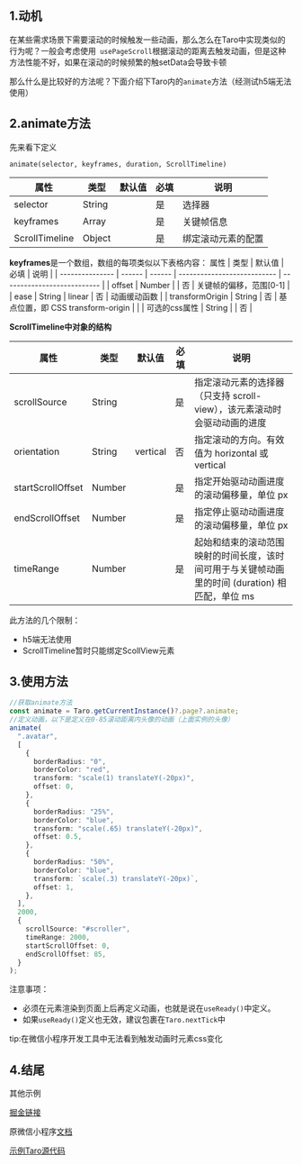 ## 1.动机
在某些需求场景下需要滚动的时候触发一些动画，那么怎么在Taro中实现类似的行为呢？一般会考虑使用` usePageScroll`根据滚动的距离去触发动画，但是这种方法性能不好，如果在滚动的时候频繁的触setData会导致卡顿

那么什么是比较好的方法呢？下面介绍下Taro内的`animate`方法（经测试h5端无法使用）


## 2.animate方法
先来看下定义
```
animate(selector, keyframes, duration, ScrollTimeline)
```
属性        | 类型    | 默认值 | 必填 | 说明                                                 
| --------- | ------ | --- | -- | ---------------------------------------------------------
| selector  | String |     | 是  | 选择器 |
| keyframes | Array  |     | 是  | 关键帧信息                                               | duration  | Number |     | 是  | 动画持续时长（毫秒为单位）
| ScrollTimeline |Object |  | 是|绑定滚动元素的配置


**keyframes**是一个数组，数组的每项类似以下表格内容：
属性              | 类型     | 默认值    | 必填                          | 说明                          |
| --------------- | ------ | ------ | --------------------------- | --------------------------- |
| offset          | Number |        | 否                           | 关键帧的偏移，范围[0-1]              |
| ease            | String | linear | 否                           | 动画缓动函数                      |
| transformOrigin | String | 否      | 基点位置，即 CSS transform-origin |                             |
| 可选的css属性 | String |        | 否                           | 

**ScrollTimeline中对象的结构**

属性                | 类型     | 默认值      | 必填 | 说明                                                      |
| ----------------- | ------ | -------- | -- | ------------------------------------------------------- |
| scrollSource      | String |          | 是  | 指定滚动元素的选择器（只支持 scroll-view），该元素滚动时会驱动动画的进度              |
| orientation       | String | vertical | 否  | 指定滚动的方向。有效值为 horizontal 或 vertical                      |
| startScrollOffset | Number |          | 是  | 指定开始驱动动画进度的滚动偏移量，单位 px                                  |
| endScrollOffset   | Number |          | 是  | 指定停止驱动动画进度的滚动偏移量，单位 px                                  |
| timeRange         | Number |          | 是  | 起始和结束的滚动范围映射的时间长度，该时间可用于与关键帧动画里的时间 (duration) 相匹配，单位 ms

此方法的几个限制：
- h5端无法使用
- ScrollTimeline暂时只能绑定ScollView元素
## 3.使用方法
```ts 
//获取animate方法
const animate = Taro.getCurrentInstance()?.page?.animate;
//定义动画，以下是定义在0-85滚动距离内头像的动画（上面实例的头像）
animate(
  ".avatar",
  [
    {
      borderRadius: "0",
      borderColor: "red",
      transform: "scale(1) translateY(-20px)",
      offset: 0,
    },
    {
      borderRadius: "25%",
      borderColor: "blue",
      transform: "scale(.65) translateY(-20px)",
      offset: 0.5,
    },
    {
      borderRadius: "50%",
      borderColor: "blue",
      transform: `scale(.3) translateY(-20px)`,
      offset: 1,
    },
  ],
  2000,
  {
    scrollSource: "#scroller",
    timeRange: 2000,
    startScrollOffset: 0,
    endScrollOffset: 85,
  }
);
```
注意事项：
- 必须在元素渲染到页面上后再定义动画，也就是说在`useReady()`中定义。
- 如果`useReady()`定义也无效，建议包裹在`Taro.nextTick`中

tip:在微信小程序开发工具中无法看到触发动画时元素css变化

## 4.结尾
其他示例

[掘金链接](https://juejin.cn/post/7089647267091021838)

原微信小程序[文档](https://developers.weixin.qq.com/miniprogram/dev/framework/view/animation.html)

[示例Taro源代码](https://github.com/QingYuanO/list-animation-example)
